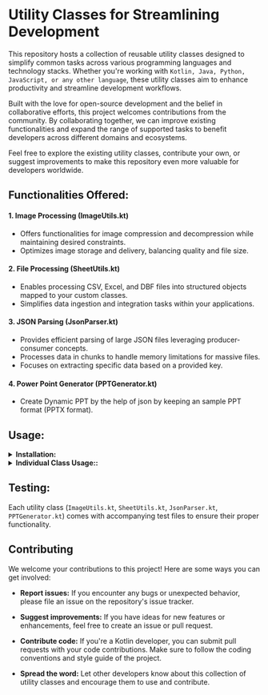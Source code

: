 # Utility Classes for Streamlining Development

This repository hosts a collection of reusable utility classes designed to simplify common tasks across various programming languages and technology stacks. Whether you're working with `Kotlin, Java, Python, JavaScript, or any other language`, these utility classes aim to enhance productivity and streamline development workflows.

Built with the love for open-source development and the belief in collaborative efforts, this project welcomes contributions from the community. By collaborating together, we can improve existing functionalities and expand the range of supported tasks to benefit developers across different domains and ecosystems.

Feel free to explore the existing utility classes, contribute your own, or suggest improvements to make this repository even more valuable for developers worldwide.

## Functionalities Offered:

#### 1. Image Processing (ImageUtils.kt)

- Offers functionalities for image compression and decompression while maintaining desired constraints.
- Optimizes image storage and delivery, balancing quality and file size.

#### 2. File Processing (SheetUtils.kt)

- Enables processing CSV, Excel, and DBF files into structured objects mapped to your custom classes.
- Simplifies data ingestion and integration tasks within your applications.

#### 3. JSON Parsing (JsonParser.kt)

- Provides efficient parsing of large JSON files leveraging producer-consumer concepts.
- Processes data in chunks to handle memory limitations for massive files.
- Focuses on extracting specific data based on a provided key.

#### 4. Power Point Generator (PPTGenerator.kt)

- Create Dynamic PPT by the help of json by keeping an sample PPT format (PPTX format).

## Usage:

<details>
<summary><strong>  Installation: </strong></summary>

1. Clone the repository:
    ```
    git clone https://github.com/Shashwatsingh22/utility-methods
    ```
2. Integrate it as a dependency within your Spring Boot application using your build system (Maven or Gradle).
</details>


<details>
<summary><strong> Individual Class Usage:: </strong></summary>


- #### SheetUtils
- Import the `SheetUtils` object into your main file.
- Read a CSV file:
```kotlin
import com.yourpackage.utils.SheetUtils


val processedData = SheetUtils.readSheet(
    file = myCsvFile,
    clazz = MyDataClass::class.java,
    fileType = SheetUtils.FileType.CSV
).
```
- Read an Excel file with a custom header row:
```

val processedData = SheetUtils.readSheet(
    file = myExcelFile,
    clazz = MyDataClass::class.java,
    fileType = SheetUtils.FileType.EXCEL,
    headerRow = 2  // Header row is at index 2 (zero-based)
)
```
- Access parsed data:
```

val validData = processedData.validData
val invalidData = processedData.invalidData
```

- #### ImageUtils

- Import the `ImageUtils` object into your main file.
- Use the `resizeImage` function to create a resized image file, providing:
  - The original image file path.
  - The desired maximum file size in KB.
  - The minimum acceptable quality (0.0 to 1.0).
  - The maximum acceptable resolution (width or height).

```kotlin
val resizedImage = ImageUtils.resizeImage(originalImageFile, 500.0, 0.8f, 1024)
```
- #### JsonParser
 Please refer to JSONParser Readme for detailed usage
- #### PPTGenerator
 Please refer to PPT generator Readme for details usage
</details>

## Testing:

Each utility class (`ImageUtils.kt`, `SheetUtils.kt`, `JsonParser.kt`, `PPTGenerator.kt`) comes with accompanying test files to ensure their proper functionality.

## Contributing

We welcome your contributions to this project! Here are some ways you can get involved:

- **Report issues:** If you encounter any bugs or unexpected behavior, please file an issue on the repository's issue tracker.
  
- **Suggest improvements:** If you have ideas for new features or enhancements, feel free to create an issue or pull request.
  
- **Contribute code:** If you're a Kotlin developer, you can submit pull requests with your code contributions. Make sure to follow the coding conventions and style guide of the project.
  
- **Spread the word:** Let other developers know about this collection of utility classes and encourage them to use and contribute.

